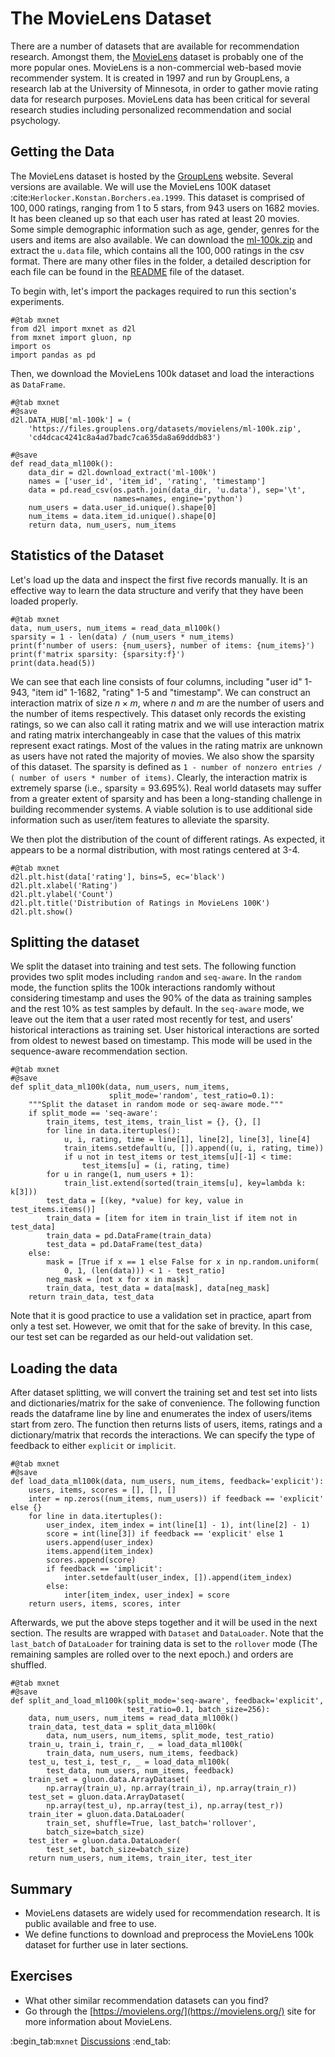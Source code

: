 #  The MovieLens Dataset

There are a number of datasets that are available for recommendation research. Amongst them, the [MovieLens](https://movielens.org/) dataset is probably one of the more popular ones. MovieLens is a non-commercial web-based movie recommender system. It is created in 1997 and run by GroupLens, a research lab at the University of Minnesota, in order to gather movie rating data for research purposes.  MovieLens data has been critical for several research studies including personalized recommendation and social psychology.


## Getting the Data


The MovieLens dataset is hosted by the [GroupLens](https://grouplens.org/datasets/movielens/) website. Several versions are available. We will use the MovieLens 100K dataset :cite:`Herlocker.Konstan.Borchers.ea.1999`.  This dataset is comprised of $100,000$ ratings, ranging from 1 to 5 stars, from 943 users on 1682 movies. It has been cleaned up so that each user has rated at least 20 movies. Some simple demographic information such as age, gender, genres for the users and items are also available.  We can download the [ml-100k.zip](http://files.grouplens.org/datasets/movielens/ml-100k.zip) and extract the `u.data` file, which contains all the $100,000$ ratings in the csv format. There are many other files in the folder, a detailed description for each file can be found in the [README](http://files.grouplens.org/datasets/movielens/ml-100k-README.txt) file of the dataset.

To begin with, let's import the packages required to run this section's experiments.

```{.python .input  n=1}
#@tab mxnet
from d2l import mxnet as d2l
from mxnet import gluon, np
import os
import pandas as pd
```

Then, we download the MovieLens 100k dataset and load the interactions as `DataFrame`.

```{.python .input  n=2}
#@tab mxnet
#@save
d2l.DATA_HUB['ml-100k'] = (
    'https://files.grouplens.org/datasets/movielens/ml-100k.zip',
    'cd4dcac4241c8a4ad7badc7ca635da8a69dddb83')

#@save
def read_data_ml100k():
    data_dir = d2l.download_extract('ml-100k')
    names = ['user_id', 'item_id', 'rating', 'timestamp']
    data = pd.read_csv(os.path.join(data_dir, 'u.data'), sep='\t',
                       names=names, engine='python')
    num_users = data.user_id.unique().shape[0]
    num_items = data.item_id.unique().shape[0]
    return data, num_users, num_items
```

## Statistics of the Dataset

Let's load up the data and inspect the first five records manually. It is an effective way to learn the data structure and verify that they have been loaded properly.

```{.python .input  n=3}
#@tab mxnet
data, num_users, num_items = read_data_ml100k()
sparsity = 1 - len(data) / (num_users * num_items)
print(f'number of users: {num_users}, number of items: {num_items}')
print(f'matrix sparsity: {sparsity:f}')
print(data.head(5))
```

We can see that each line consists of four columns, including "user id" 1-943, "item id" 1-1682, "rating" 1-5 and "timestamp". We can construct an interaction matrix of size $n \times m$, where $n$ and $m$ are the number of users and the number of items respectively. This dataset only records the existing ratings, so we can also call it rating matrix and we will use interaction matrix and rating matrix interchangeably in case that the values of this matrix represent exact ratings. Most of the values in the rating matrix are unknown as users have not rated the majority of movies. We also show the sparsity of this dataset. The sparsity is defined as `1 - number of nonzero entries / ( number of users * number of items)`. Clearly, the interaction matrix is extremely sparse (i.e., sparsity = 93.695%). Real world datasets may suffer from a greater extent of sparsity and has been a long-standing challenge in building recommender systems. A viable solution is to use additional side information such as user/item features to alleviate the sparsity.

We then plot the distribution of the count of different ratings. As expected, it appears to be a normal distribution, with most ratings centered at 3-4.

```{.python .input  n=4}
#@tab mxnet
d2l.plt.hist(data['rating'], bins=5, ec='black')
d2l.plt.xlabel('Rating')
d2l.plt.ylabel('Count')
d2l.plt.title('Distribution of Ratings in MovieLens 100K')
d2l.plt.show()
```

## Splitting the dataset

We split the dataset into training and test sets. The following function provides two split modes including `random` and `seq-aware`. In the `random` mode, the function splits the 100k interactions randomly without considering timestamp and uses the 90% of the data as training samples and the rest 10% as test samples by default. In the `seq-aware` mode, we leave out the item that a user rated most recently for test, and users' historical interactions as training set.  User historical interactions are sorted from oldest to newest based on timestamp. This mode will be used in the sequence-aware recommendation section.

```{.python .input  n=5}
#@tab mxnet
#@save
def split_data_ml100k(data, num_users, num_items,
                      split_mode='random', test_ratio=0.1):
    """Split the dataset in random mode or seq-aware mode."""
    if split_mode == 'seq-aware':
        train_items, test_items, train_list = {}, {}, []
        for line in data.itertuples():
            u, i, rating, time = line[1], line[2], line[3], line[4]
            train_items.setdefault(u, []).append((u, i, rating, time))
            if u not in test_items or test_items[u][-1] < time:
                test_items[u] = (i, rating, time)
        for u in range(1, num_users + 1):
            train_list.extend(sorted(train_items[u], key=lambda k: k[3]))
        test_data = [(key, *value) for key, value in test_items.items()]
        train_data = [item for item in train_list if item not in test_data]
        train_data = pd.DataFrame(train_data)
        test_data = pd.DataFrame(test_data)
    else:
        mask = [True if x == 1 else False for x in np.random.uniform(
            0, 1, (len(data))) < 1 - test_ratio]
        neg_mask = [not x for x in mask]
        train_data, test_data = data[mask], data[neg_mask]
    return train_data, test_data
```

Note that it is good practice to use a validation set in practice, apart from only a test set. However, we omit that for the sake of brevity. In this case, our test set can be regarded as our held-out validation set.

## Loading the data

After dataset splitting, we will convert the training set and test set into lists and dictionaries/matrix for the sake of convenience. The following function reads the dataframe line by line and enumerates the index of users/items start from zero. The function then returns lists of users, items, ratings and a dictionary/matrix that records the interactions. We can specify the type of feedback to either `explicit` or `implicit`.

```{.python .input  n=6}
#@tab mxnet
#@save
def load_data_ml100k(data, num_users, num_items, feedback='explicit'):
    users, items, scores = [], [], []
    inter = np.zeros((num_items, num_users)) if feedback == 'explicit' else {}
    for line in data.itertuples():
        user_index, item_index = int(line[1] - 1), int(line[2] - 1)
        score = int(line[3]) if feedback == 'explicit' else 1
        users.append(user_index)
        items.append(item_index)
        scores.append(score)
        if feedback == 'implicit':
            inter.setdefault(user_index, []).append(item_index)
        else:
            inter[item_index, user_index] = score
    return users, items, scores, inter
```

Afterwards, we put the above steps together and it will be used in the next section. The results are wrapped with `Dataset` and `DataLoader`. Note that the `last_batch` of `DataLoader` for training data is set to the `rollover` mode (The remaining samples are rolled over to the next epoch.) and orders are shuffled.

```{.python .input  n=7}
#@tab mxnet
#@save
def split_and_load_ml100k(split_mode='seq-aware', feedback='explicit',
                          test_ratio=0.1, batch_size=256):
    data, num_users, num_items = read_data_ml100k()
    train_data, test_data = split_data_ml100k(
        data, num_users, num_items, split_mode, test_ratio)
    train_u, train_i, train_r, _ = load_data_ml100k(
        train_data, num_users, num_items, feedback)
    test_u, test_i, test_r, _ = load_data_ml100k(
        test_data, num_users, num_items, feedback)
    train_set = gluon.data.ArrayDataset(
        np.array(train_u), np.array(train_i), np.array(train_r))
    test_set = gluon.data.ArrayDataset(
        np.array(test_u), np.array(test_i), np.array(test_r))
    train_iter = gluon.data.DataLoader(
        train_set, shuffle=True, last_batch='rollover',
        batch_size=batch_size)
    test_iter = gluon.data.DataLoader(
        test_set, batch_size=batch_size)
    return num_users, num_items, train_iter, test_iter
```

## Summary

* MovieLens datasets are widely used for recommendation research. It is public available and free to use.
* We define functions to download and preprocess the MovieLens 100k dataset for further use in later sections.


## Exercises

* What other similar recommendation datasets can you find?
* Go through the [https://movielens.org/](https://movielens.org/) site for more information about MovieLens.

:begin_tab:`mxnet`
[Discussions](https://discuss.d2l.ai/t/399)
:end_tab:
